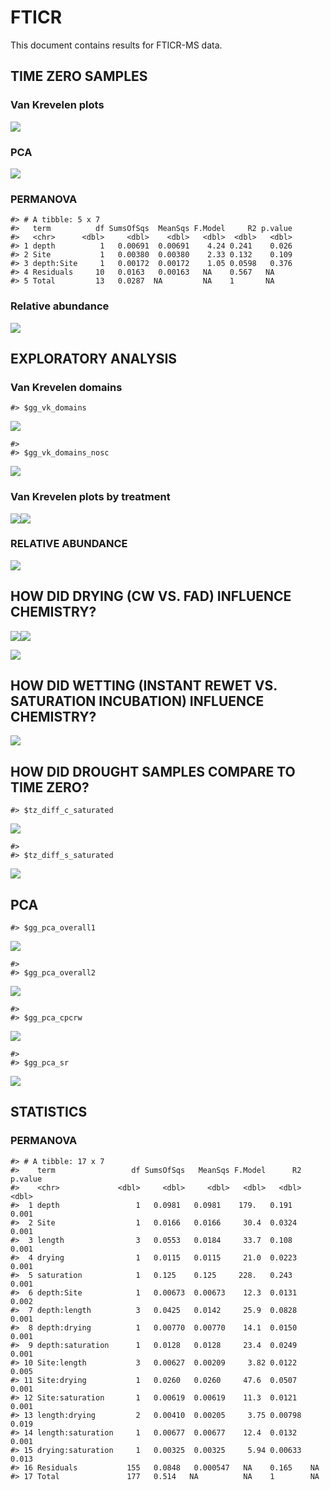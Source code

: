 FTICR
================

This document contains results for FTICR-MS data.

## TIME ZERO SAMPLES

### Van Krevelen plots

![](images-markdown-fticr/vk_tzero-1.png)<!-- -->

### PCA

![](images-markdown-fticr/pca_tzero-1.png)<!-- -->

### PERMANOVA

    #> # A tibble: 5 x 7
    #>   term          df SumsOfSqs  MeanSqs F.Model     R2 p.value
    #>   <chr>      <dbl>     <dbl>    <dbl>   <dbl>  <dbl>   <dbl>
    #> 1 depth          1   0.00691  0.00691    4.24 0.241    0.026
    #> 2 Site           1   0.00380  0.00380    2.33 0.132    0.109
    #> 3 depth:Site     1   0.00172  0.00172    1.05 0.0598   0.376
    #> 4 Residuals     10   0.0163   0.00163   NA    0.567   NA    
    #> 5 Total         13   0.0287  NA         NA    1       NA

### Relative abundance

![](images-markdown-fticr/relabund_tzero-1.png)<!-- -->

## EXPLORATORY ANALYSIS

### Van Krevelen domains

    #> $gg_vk_domains

![](images-markdown-fticr/vk_domains-1.png)<!-- -->

    #> 
    #> $gg_vk_domains_nosc

![](images-markdown-fticr/vk_domains-2.png)<!-- -->

### Van Krevelen plots by treatment

![](images-markdown-fticr/vk_plots-1.png)<!-- -->![](images-markdown-fticr/vk_plots-2.png)<!-- -->

### RELATIVE ABUNDANCE

![](images-markdown-fticr/relabund_barplot-1.png)<!-- -->

## HOW DID DRYING (CW VS. FAD) INFLUENCE CHEMISTRY?

![](images-markdown-fticr/vk_drying-1.png)<!-- -->![](images-markdown-fticr/vk_drying-2.png)<!-- -->

![](images-markdown-fticr/vk_newpeaks_drying-1.png)<!-- -->

## HOW DID WETTING (INSTANT REWET VS. SATURATION INCUBATION) INFLUENCE CHEMISTRY?

![](images-markdown-fticr/vk_newpeaks_saturation-1.png)<!-- -->

## HOW DID DROUGHT SAMPLES COMPARE TO TIME ZERO?

    #> $tz_diff_c_saturated

![](images-markdown-fticr/vk_tzero_diff-1.png)<!-- -->

    #> 
    #> $tz_diff_s_saturated

![](images-markdown-fticr/vk_tzero_diff-2.png)<!-- -->

## PCA

    #> $gg_pca_overall1

![](images-markdown-fticr/pca-1.png)<!-- -->

    #> 
    #> $gg_pca_overall2

![](images-markdown-fticr/pca-2.png)<!-- -->

    #> 
    #> $gg_pca_cpcrw

![](images-markdown-fticr/pca-3.png)<!-- -->

    #> 
    #> $gg_pca_sr

![](images-markdown-fticr/pca-4.png)<!-- -->

## STATISTICS

### PERMANOVA

    #> # A tibble: 17 x 7
    #>    term                 df SumsOfSqs   MeanSqs F.Model      R2 p.value
    #>    <chr>             <dbl>     <dbl>     <dbl>   <dbl>   <dbl>   <dbl>
    #>  1 depth                 1   0.0981   0.0981    179.   0.191     0.001
    #>  2 Site                  1   0.0166   0.0166     30.4  0.0324    0.001
    #>  3 length                3   0.0553   0.0184     33.7  0.108     0.001
    #>  4 drying                1   0.0115   0.0115     21.0  0.0223    0.001
    #>  5 saturation            1   0.125    0.125     228.   0.243     0.001
    #>  6 depth:Site            1   0.00673  0.00673    12.3  0.0131    0.002
    #>  7 depth:length          3   0.0425   0.0142     25.9  0.0828    0.001
    #>  8 depth:drying          1   0.00770  0.00770    14.1  0.0150    0.001
    #>  9 depth:saturation      1   0.0128   0.0128     23.4  0.0249    0.001
    #> 10 Site:length           3   0.00627  0.00209     3.82 0.0122    0.005
    #> 11 Site:drying           1   0.0260   0.0260     47.6  0.0507    0.001
    #> 12 Site:saturation       1   0.00619  0.00619    11.3  0.0121    0.001
    #> 13 length:drying         2   0.00410  0.00205     3.75 0.00798   0.019
    #> 14 length:saturation     1   0.00677  0.00677    12.4  0.0132    0.001
    #> 15 drying:saturation     1   0.00325  0.00325     5.94 0.00633   0.013
    #> 16 Residuals           155   0.0848   0.000547   NA    0.165    NA    
    #> 17 Total               177   0.514   NA          NA    1        NA
